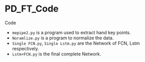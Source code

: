 # PD_FT_Code


Code
- `mepipe2.py` is a program used to extract hand key points.
- `Noramlize.py` is a program to normalize the data.
- `Single FCN.py`, `Single Lstm.py` are the Network of FCN, Lstm respectively.
- `Lstm+FCN.py` is the final complete Network.

